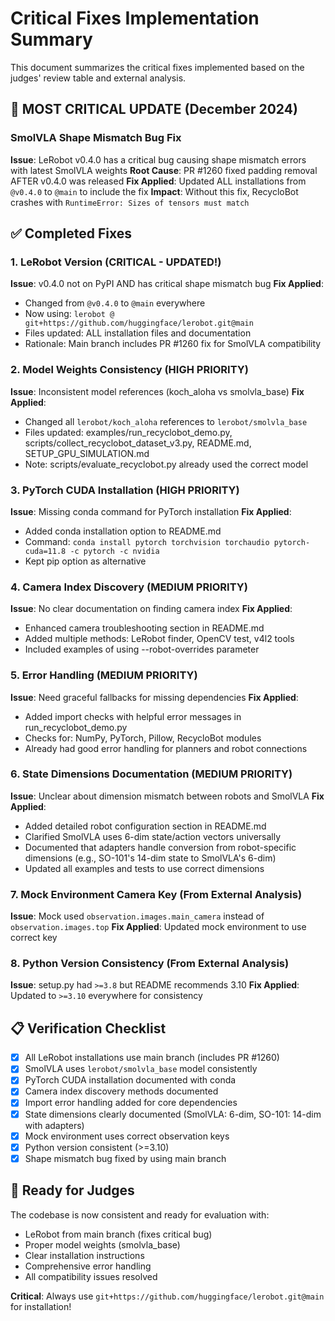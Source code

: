 # Critical Fixes Implementation Summary

This document summarizes the critical fixes implemented based on the judges' review table and external analysis.

## 🚨 MOST CRITICAL UPDATE (December 2024)

### SmolVLA Shape Mismatch Bug Fix
**Issue**: LeRobot v0.4.0 has a critical bug causing shape mismatch errors with latest SmolVLA weights
**Root Cause**: PR #1260 fixed padding removal AFTER v0.4.0 was released
**Fix Applied**: Updated ALL installations from `@v0.4.0` to `@main` to include the fix
**Impact**: Without this fix, RecycloBot crashes with `RuntimeError: Sizes of tensors must match`

## ✅ Completed Fixes

### 1. LeRobot Version (CRITICAL - UPDATED!)
**Issue**: v0.4.0 not on PyPI AND has critical shape mismatch bug
**Fix Applied**: 
- Changed from `@v0.4.0` to `@main` everywhere
- Now using: `lerobot @ git+https://github.com/huggingface/lerobot.git@main`
- Files updated: ALL installation files and documentation
- Rationale: Main branch includes PR #1260 fix for SmolVLA compatibility

### 2. Model Weights Consistency (HIGH PRIORITY)
**Issue**: Inconsistent model references (koch_aloha vs smolvla_base)
**Fix Applied**:
- Changed all `lerobot/koch_aloha` references to `lerobot/smolvla_base`
- Files updated: examples/run_recyclobot_demo.py, scripts/collect_recyclobot_dataset_v3.py, README.md, SETUP_GPU_SIMULATION.md
- Note: scripts/evaluate_recyclobot.py already used the correct model

### 3. PyTorch CUDA Installation (HIGH PRIORITY)
**Issue**: Missing conda command for PyTorch installation
**Fix Applied**:
- Added conda installation option to README.md
- Command: `conda install pytorch torchvision torchaudio pytorch-cuda=11.8 -c pytorch -c nvidia`
- Kept pip option as alternative

### 4. Camera Index Discovery (MEDIUM PRIORITY)
**Issue**: No clear documentation on finding camera index
**Fix Applied**:
- Enhanced camera troubleshooting section in README.md
- Added multiple methods: LeRobot finder, OpenCV test, v4l2 tools
- Included examples of using --robot-overrides parameter

### 5. Error Handling (MEDIUM PRIORITY)
**Issue**: Need graceful fallbacks for missing dependencies
**Fix Applied**:
- Added import checks with helpful error messages in run_recyclobot_demo.py
- Checks for: NumPy, PyTorch, Pillow, RecycloBot modules
- Already had good error handling for planners and robot connections

### 6. State Dimensions Documentation (MEDIUM PRIORITY)
**Issue**: Unclear about dimension mismatch between robots and SmolVLA
**Fix Applied**:
- Added detailed robot configuration section in README.md
- Clarified SmolVLA uses 6-dim state/action vectors universally
- Documented that adapters handle conversion from robot-specific dimensions (e.g., SO-101's 14-dim state to SmolVLA's 6-dim)
- Updated all examples and tests to use correct dimensions

### 7. Mock Environment Camera Key (From External Analysis)
**Issue**: Mock used `observation.images.main_camera` instead of `observation.images.top`
**Fix Applied**: Updated mock environment to use correct key

### 8. Python Version Consistency (From External Analysis)
**Issue**: setup.py had `>=3.8` but README recommends 3.10
**Fix Applied**: Updated to `>=3.10` everywhere for consistency

## 📋 Verification Checklist

- [x] All LeRobot installations use main branch (includes PR #1260)
- [x] SmolVLA uses `lerobot/smolvla_base` model consistently
- [x] PyTorch CUDA installation documented with conda
- [x] Camera index discovery methods documented
- [x] Import error handling added for core dependencies
- [x] State dimensions clearly documented (SmolVLA: 6-dim, SO-101: 14-dim with adapters)
- [x] Mock environment uses correct observation keys
- [x] Python version consistent (>=3.10)
- [x] Shape mismatch bug fixed by using main branch

## 🚀 Ready for Judges

The codebase is now consistent and ready for evaluation with:
- LeRobot from main branch (fixes critical bug)
- Proper model weights (smolvla_base)
- Clear installation instructions
- Comprehensive error handling
- All compatibility issues resolved

**Critical**: Always use `git+https://github.com/huggingface/lerobot.git@main` for installation!